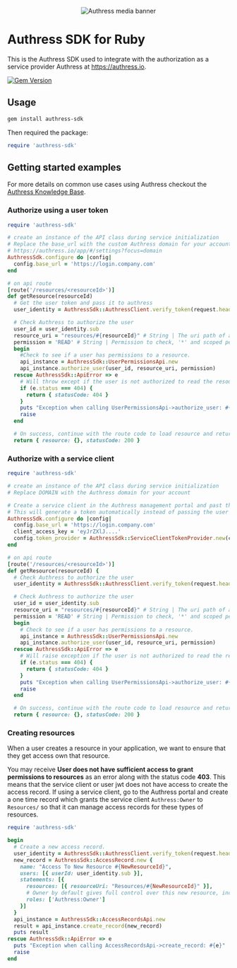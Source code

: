 <p id="main" align="center">
  <img src="https://authress.io/static/images/linkedin-banner.png" alt="Authress media banner">
</p>

# Authress SDK for Ruby
This is the Authress SDK used to integrate with the authorization as a service provider Authress at https://authress.io.

[![Gem Version](https://badge.fury.io/rb/authress-sdk.svg)](http://badge.fury.io/rb/authress-sdk)


## Usage

```sh
gem install authress-sdk
```

Then required the package:
```rb
require 'authress-sdk'
```

## Getting started examples

For more details on common use cases using Authress checkout the [Authress Knowledge Base](https://authress.io/knowledge-base/docs/category/introduction).

### Authorize using a user token
```rb
require 'authress-sdk'

# create an instance of the API class during service initialization
# Replace the base_url with the custom Authress domain for your account
# https://authress.io/app/#/settings?focus=domain
AuthressSdk.configure do |config|
  config.base_url = 'https://login.company.com'
end

# on api route
[route('/resources/<resourceId>')]
def getResource(resourceId)
  # Get the user token and pass it to authress
  user_identity = AuthressSdk::AuthressClient.verify_token(request.headers.get('authorization'))

  # Check Authress to authorize the user
  user_id = user_identity.sub
  resource_uri = "resources/#{resourceId}" # String | The uri path of a resource to validate, must be URL encoded, uri segments are allowed, the resource must be a full path, and permissions are not inherited by sub-resources.
  permission = 'READ' # String | Permission to check, '*' and scoped permissions can also be checked here.
  begin
    #Check to see if a user has permissions to a resource.
    api_instance = AuthressSdk::UserPermissionsApi.new
    api_instance.authorize_user(user_id, resource_uri, permission)
  rescue AuthressSdk::ApiError => e
    # Will throw except if the user is not authorized to read the resource
    if (e.status === 404) {
      return { statusCode: 404 }
    }
    puts "Exception when calling UserPermissionsApi->authorize_user: #{e}"
    raise
  end

  # On success, continue with the route code to load resource and return it
  return { resource: {}, statusCode: 200 }
```

### Authorize with a service client
```rb
require 'authress-sdk'

# create an instance of the API class during service initialization
# Replace DOMAIN with the Authress domain for your account

# Create a service client in the Authress management portal and past the access token here
# This will generate a token automatically instead of passing the user token to the api
AuthressSdk.configure do |config|
  config.base_url = 'https://login.company.com'
  client_access_key = 'eyJrZXlJ....'
  config.token_provider = AuthressSdk::ServiceClientTokenProvider.new(client_access_key)
end

# on api route
[route('/resources/<resourceId>')]
def getResource(resourceId) {
  # Check Authress to authorize the user
  user_identity = AuthressSdk::AuthressClient.verify_token(request.headers.get('authorization'))

  # Check Authress to authorize the user
  user_id = user_identity.sub
  resource_uri = "resources/#{resourceId}" # String | The uri path of a resource to validate, must be URL encoded, uri segments are allowed, the resource must be a full path, and permissions are not inherited by sub-resources.
  permission = 'READ' # String | Permission to check, '*' and scoped permissions can also be checked here.
  begin
    # Check to see if a user has permissions to a resource.
    api_instance = AuthressSdk::UserPermissionsApi.new
    api_instance.authorize_user(user_id, resource_uri, permission)
  rescue AuthressSdk::ApiError => e
    # Will raise exception if the user is not authorized to read the resource
    if (e.status === 404) {
      return { statusCode: 404 }
    }
    puts "Exception when calling UserPermissionsApi->authorize_user: #{e}"
    raise
  end

  # On success, continue with the route code to load resource and return it
  return { resource: {}, statusCode: 200 }
```

### Creating resources
When a user creates a resource in your application, we want to ensure that they get access own that resource.

You may receive **User does not have sufficient access to grant permissions to resources** as an error along with the status code **403**. This means that the service client or user jwt does not have access to create the access record. If using a service client, go to the Authress portal and create a one time record which grants the service client `Authress:Owner` to `Resources/` so that it can manage access records for these types of resources.

```rb
require 'authress-sdk'

begin
  # Create a new access record.
  user_identity = AuthressSdk::AuthressClient.verify_token(request.headers.get('authorization'))
  new_record = AuthressSdk::AccessRecord.new {
    name: "Access To New Resource #{NewResourceId}",
    users: [{ userId: user_identity.sub }],
    statements: [{
      resources: [{ resourceUri: "Resources/#{NewResourceId}" }],
      # Owner by default gives full control over this new resource, including the ability to grant others access as well.
      roles: ['Authress:Owner']
    }]
  }
  api_instance = AuthressSdk::AccessRecordsApi.new
  result = api_instance.create_record(new_record)
  puts result
rescue AuthressSdk::ApiError => e
  puts "Exception when calling AccessRecordsApi->create_record: #{e}"
  raise
end
```
